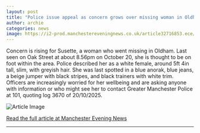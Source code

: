 ```yaml
---
layout: post
title: "Police issue appeal as concern grows over missing woman in Oldham"
author: archie
categories: news
image: https://i2-prod.manchestereveningnews.co.uk/article32716853.ece/ALTERNATES/s1200/0_ABR_MEN_211025JPG.jpg
---
```

Concern is rising for Susette, a woman who went missing in Oldham. Last seen on Oak Street at about 8.56pm on October 20, she is thought to be on foot within the area. Police described her as a white female, around 5ft 4in tall, slim, with greyish hair. She was last spotted in a blue anorak, blue jeans, a beige jumper with black stripes, and black trainers with white trim. Officers are increasingly worried for her wellbeing and are asking anyone with information or who might see her to contact Greater Manchester Police at 101, quoting log 3670 of 20/10/2025.

![Article Image](https://i2-prod.manchestereveningnews.co.uk/article32716853.ece/ALTERNATES/s1200/0_ABR_MEN_211025JPG.jpg)

[Read the full article at Manchester Evening News](https://www.manchestereveningnews.co.uk/news/greater-manchester-news/police-issue-appeal-concern-grows-32716859)

---
